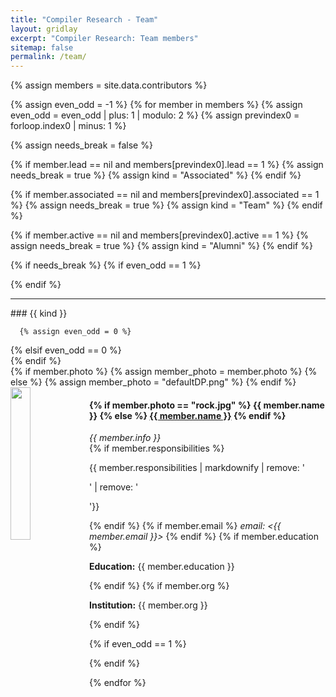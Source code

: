 ```yaml
---
title: "Compiler Research - Team"
layout: gridlay
excerpt: "Compiler Research: Team members"
sitemap: false
permalink: /team/
---
```


<div class="clearfix">

{% assign members = site.data.contributors %}


{% assign even_odd = -1 %}
{% for member in members %}
{% assign even_odd = even_odd | plus: 1 | modulo: 2 %}
{% assign previndex0 = forloop.index0 | minus: 1 %}

  {% assign needs_break = false %}

  {% if member.lead == nil and members[previndex0].lead == 1 %}
    {% assign needs_break = true %}
    {% assign kind = "Associated" %}
  {% endif %}

  {% if member.associated == nil and members[previndex0].associated == 1 %}
    {% assign needs_break = true %}
    {% assign kind = "Team" %}
  {% endif %}

  {% if member.active == nil and members[previndex0].active == 1 %}
    {% assign needs_break = true %}
    {% assign kind = "Alumni" %}
  {% endif %}

  {% if needs_break %}
    {% if even_odd == 1 %}
</div>
    {% endif %}

<hr />
### {{ kind }}

      {% assign even_odd = 0 %}
<div class="row">
  {% elsif even_odd == 0 %}
<div class="row">
  {% endif %}

<div class="col-sm-6 clearfix">
{% if member.photo %}
  {% assign member_photo = member.photo %}
{% else %}
  {% assign member_photo = "defaultDP.png" %}
{% endif %}
  <img src="{{ site.url }}{{ site.baseurl }}/images/team/{{ member_photo }}" class="img-responsive" width="25%" style="float: left" />
  <h4>
  {% if member.photo == "rock.jpg" %}
  {{ member.name }}
  {% else %}
  <a href="{{ site.url }}{{ site.baseurl }}/team/{{ member.name | remove: " " }}">{{ member.name }}</a>
  {% endif %}
  </h4>
  <i>{{ member.info }}</i><br>
{% if member.responsibilities %}
<p> {{ member.responsibilities | markdownify | remove: '<p>' | remove: '</p>'}} </p>
{% endif %}
{% if member.email %}
  <i>email: <{{ member.email }}></i>
{% endif %}
{% if member.education %}
<p> <strong>Education:</strong> {{ member.education }} </p>
{% endif %}
{% if member.org %}
<p> <strong>Institution:</strong> {{ member.org }} </p>
{% endif %}
</div>

{% if even_odd == 1 %}
</div>

{% endif %}

{% endfor %}
</div>
